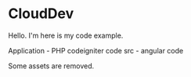 # CloudDev

Hello. I'm here is my code example.

Application - PHP codeigniter code
src - angular code

Some assets are removed.
